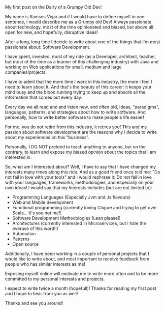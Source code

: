 
My first post on the Dairy of a Grumpy Old Dev!


My name is Ramses Vejar and if I would have to define myself in one sentence, I would describe me as a Grumpy old Dev! Always passionate about technology, most of the time opinionated and biased, but above all: open for new, and hopefully, disruptive ideas!

After a long, long time I decide to write about one of the things that I'm most passionate about: Software Development.

I have spent, invested, most of my ride (as a Developer, architect, teacher, but most of the time as a learner of this challenging industry) with Java and working on Web applications for small, medium and large companies/projects.

I have to admit that the more time I work in this industry, the more I feel I need to learn about it. And that's the beauty of this career: it keeps your mind busy and the blood running trying to keep up and absorb all the information that comes out every day.

Every day we all read and and listen new, and often old, ideas, "paradigms", languages, patterns, and strategies about how to write software. And personally, how to write better software to make people's life easier!

For me, you do not retire from this industry, it retires you! This and my passion about software development are the reasons why I decide to write about my experiences on this "business".

Personally, I DO NOT pretend to teach anything to anyone, but on the contrary, to learn and expose my biased opinion about the topics that I am interested in.

So, what am I interested about? Well, I have to say that I have changed my interests many times along this ride. And as a good friend once told me: "Do not fall in love with your tools" and I would rephrase it: Do not fall in love with your languages, frameworks, methodologies, and especially on your own ideas! I would say that my Interests includes (but are not limited to):

- Programming Languages (Especially Jvm and Js flavours)
- Web and Mobile development
- Functional programming (currently loving Clojure and trying to get over Scala... It's you not me!) 
- Software Development Methodologies (Lean please!)
- Architectures (currently interested in Microservices, but I hate the overuse of this word!!)
- Automation
- Patterns
- Open source

Additionally, I have been working in a couple of personal projects that I would like to write about, and most important to receive feedback from people who has similar interests as me!

Exposing myself online will motivate me to write more often and to be more committed to my personal interests and projects.


I expect to write twice a month (hopefull)! Thanks for reading my first post and I hope to hear from you as well!


Thanks and see you around!

